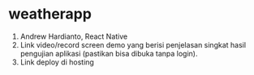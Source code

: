# weatherapp

1. Andrew Hardianto, React Native
2. Link video/record screen demo yang berisi penjelasan singkat hasil pengujian aplikasi (pastikan bisa dibuka tanpa login).
3. Link deploy di hosting
